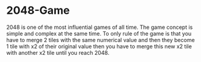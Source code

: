 # 2048-Game
2048 is one of the most influential games of all time. The game concept is simple and complex at the same time. To only rule of the game is that you have to merge 2 tiles with the same numerical value and then they become 1 tile with x2 of their original value then you have to merge this new x2 tile with another x2 tile until you reach 2048.

